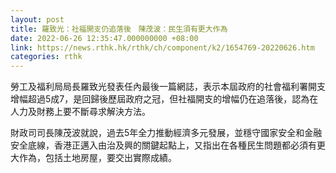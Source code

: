 ```yaml
---
layout: post
title: 羅致光：社福開支仍追落後　陳茂波：民生須有更大作為
date: 2022-06-26 12:35:47.000000000 +08:00
link: https://news.rthk.hk/rthk/ch/component/k2/1654769-20220626.htm
categories: rthk
---
```


勞工及福利局局長羅致光發表任內最後一篇網誌，表示本屆政府的社會福利署開支增幅超過5成7，是回歸後歷屆政府之冠，但社福開支的增幅仍在追落後，認為在人力及財務上要不斷尋求解決方法。

財政司司長陳茂波就說，過去5年全力推動經濟多元發展，並穩守國家安全和金融安全底線，香港正邁入由治及興的關鍵起點上，又指出在各種民生問題都必須有更大作為，包括土地房屋，要交出實際成績。
